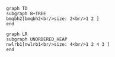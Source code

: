 ```mermaid
graph TD
subgraph B+TREE
bmqbh2[bmqbh2<br/>size: 2<br/>1 2 ]
end
```
```mermaid
graph LR
subgraph UNORDERED_HEAP
nwlrb1[nwlrb1<br/>size: 4<br/>1 2 4 3 ]
end
```
